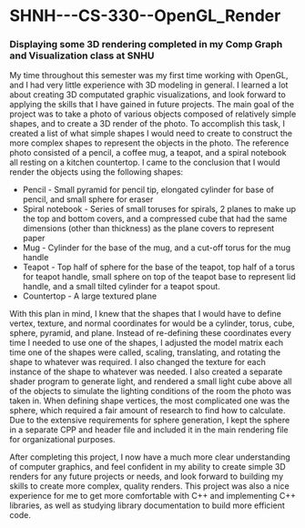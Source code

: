 # SHNH---CS-330--OpenGL_Render
### Displaying some 3D rendering completed in my Comp Graph and Visualization class at SNHU
My time throughout this semester was my first time working with OpenGL, and I had very little experience with 3D modeling in general. I learned a lot about creating 3D computated graphic visualizations, and look forward to applying the skills that I have gained in future projects. 
The main goal of the project was to take a photo of various objects composed of relatively simple shapes, and to create a 3D render of the photo. To accomplish this task, I created a list of what simple shapes I would need to create to construct the more complex shapes to represent the objects in the photo.
The reference photo consisted of a pencil, a coffee mug, a teapot, and a spiral notebook all resting on a kitchen countertop. I came to the conclusion that I would render the objects using the following shapes:

* Pencil - Small pyramid for pencil tip, elongated cylinder for base of pencil, and small sphere for eraser
* Spiral notebook - Series of small toruses for spirals, 2 planes to make up the top and bottom covers, and a compressed cube that had the same dimensions (other than thickness) as the plane covers to represent paper
* Mug - Cylinder for the base of the mug, and a cut-off torus for the mug handle
* Teapot - Top half of sphere for the base of the teapot, top half of a torus for teapot handle, small sphere on top of the teapot base to represent lid handle, and a small tilted cylinder for a teapot spout.
* Countertop - A large textured plane
  
With this plan in mind, I knew that the shapes that I would have to define vertex, texture, and normal coordinates for would be a cylinder, torus, cube, sphere, pyramid, and plane. Instead of re-defining these coordinates every time I needed to use one of the shapes, I adjusted the model matrix each time one of the shapes were called, scaling, translating, and rotating the shape to whatever was required. I also changed the texture for each instance of the shape to whatever was needed. I also created a separate shader program to generate light, and rendered a small light cube above all of the objects to simulate the lighting conditions of the room the photo was taken in. When defining shape vertices, the most complicated one was the sphere, which required a fair amount of research to find how to calculate. Due to the extensive requirements for sphere generation, I kept the sphere in a separate CPP and header file and included it in the main rendering file for organizational purposes. 

After completing this project, I now have a much more clear understanding of computer graphics, and feel confident in my ability to create simple 3D renders for any future projects or needs, and look forward to building my skills to create more complex, quality renders. This project was also a nice experience for me to get more comfortable with C++ and implementing C++ libraries, as well as studying library documentation to build more efficient code. 
